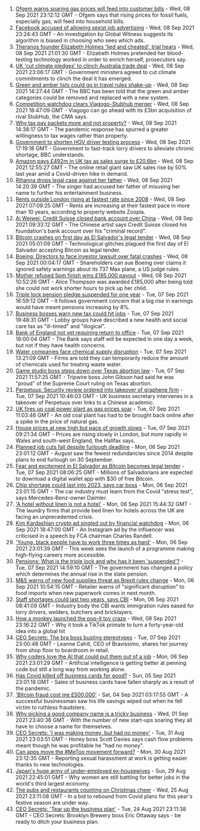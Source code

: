 1. [Ofgem warns soaring gas prices will feed into customer bills](https://www.bbc.co.uk/news/business-58481330?at_medium=RSS&at_campaign=KARANGA) - Wed, 08 Sep 2021 23:12:12 GMT - Ofgem says that rising prices for fossil fuels, especially gas, will feed into household bills.
2. [Facebook accused of allowing sexist job advertising](https://www.bbc.co.uk/news/technology-58487026?at_medium=RSS&at_campaign=KARANGA) - Wed, 08 Sep 2021 23:24:43 GMT - An investigation by Global Witness suggests its algorithm is biased in choosing who sees which ads.
3. [Theranos founder Elizabeth Holmes 'lied and cheated', trial hears](https://www.bbc.co.uk/news/business-58494912?at_medium=RSS&at_campaign=KARANGA) - Wed, 08 Sep 2021 21:01:30 GMT - Elizabeth Holmes pretended her blood-testing technology worked in order to enrich herself, prosecutors say.
4. [UK 'cut climate pledges' to clinch Australia trade deal](https://www.bbc.co.uk/news/business-58493481?at_medium=RSS&at_campaign=KARANGA) - Wed, 08 Sep 2021 23:06:17 GMT - Government ministers agreed to cut climate commitments to clinch the deal it has emerged.
5. [Green and amber lists could go in travel rules shake-up](https://www.bbc.co.uk/news/business-58491245?at_medium=RSS&at_campaign=KARANGA) - Wed, 08 Sep 2021 14:27:44 GMT - The BBC has been told that the green and amber categories could be removed and replaced with a new system.
6. [Competition watchdog clears Viagogo-Stubhub merger](https://www.bbc.co.uk/news/business-58493484?at_medium=RSS&at_campaign=KARANGA) - Wed, 08 Sep 2021 18:47:09 GMT - Viagogo can go ahead with its £3bn acquisition of rival StubHub, the CMA says.
7. [Why tax pay packets more and not property?](https://www.bbc.co.uk/news/business-58485824?at_medium=RSS&at_campaign=KARANGA) - Wed, 08 Sep 2021 14:38:17 GMT - The pandemic response has spurred a greater willingness to tax wages rather than property.
8. [Government to shorten HGV driver testing process](https://www.bbc.co.uk/news/business-58487347?at_medium=RSS&at_campaign=KARANGA) - Wed, 08 Sep 2021 17:19:18 GMT - Government to fast-track lorry drivers to alleviate chronic shortage, BBC understands.
9. [Amazon pays £492m in UK tax as sales surge to £20.6bn](https://www.bbc.co.uk/news/business-58485816?at_medium=RSS&at_campaign=KARANGA) - Wed, 08 Sep 2021 12:55:27 GMT - The online retail giant saw UK sales rise by 50% last year amid a Covid-driven hike in demand.
10. [Rihanna drops legal case against her father](https://www.bbc.co.uk/news/entertainment-arts-58491164?at_medium=RSS&at_campaign=KARANGA) - Wed, 08 Sep 2021 14:20:39 GMT - The singer had accused her father of misusing her name to further his entertainment business.
11. [Rents outside London rising at fastest rate since 2008](https://www.bbc.co.uk/news/business-58481326?at_medium=RSS&at_campaign=KARANGA) - Wed, 08 Sep 2021 07:09:25 GMT - Rents are increasing at their fastest pace in more than 10 years, according to property website Zoopla.
12. [Ai Weiwei: Credit Suisse closed bank account over China](https://www.bbc.co.uk/news/business-58484447?at_medium=RSS&at_campaign=KARANGA) - Wed, 08 Sep 2021 09:33:12 GMT - The Chinese artist says Credit Suisse closed his foundation's bank account over his "criminal record".
13. [Bitcoin crashes on first day as El Salvador's legal tender](https://www.bbc.co.uk/news/business-58459098?at_medium=RSS&at_campaign=KARANGA) - Wed, 08 Sep 2021 05:01:09 GMT - Technological glitches plagued the first day of El Salvador accepting Bitcoin as legal tender.
14. [Boeing: Directors to face investor lawsuit over fatal crashes](https://www.bbc.co.uk/news/business-58483150?at_medium=RSS&at_campaign=KARANGA) - Wed, 08 Sep 2021 00:04:17 GMT - Shareholders can sue Boeing over claims it ignored safety warnings about its 737 Max plane, a US judge rules.
15. [Mother refused 5pm finish wins £185,000 payout](https://www.bbc.co.uk/news/business-58473802?at_medium=RSS&at_campaign=KARANGA) - Wed, 08 Sep 2021 10:52:26 GMT - Alice Thompson was awarded £185,000 after being told she could not work shorter hours to pick up her child.
16. [Triple lock pension pledge suspended for one year](https://www.bbc.co.uk/news/business-58476547?at_medium=RSS&at_campaign=KARANGA) - Tue, 07 Sep 2021 16:59:12 GMT - It follows government concern that a big rise in earnings would have meant pensions increasing by 8%.
17. [Business bosses warn new tax could hit jobs](https://www.bbc.co.uk/news/business-58473810?at_medium=RSS&at_campaign=KARANGA) - Tue, 07 Sep 2021 19:48:31 GMT - Lobby groups have described a new health and social care tax as "ill-timed" and "illogical".
18. [Bank of England not yet requiring return to office](https://www.bbc.co.uk/news/business-58476552?at_medium=RSS&at_campaign=KARANGA) - Tue, 07 Sep 2021 18:00:04 GMT - The Bank says staff will be expected in one day a week, but not if they have health concerns.
19. [Water companies face chemical supply disruption](https://www.bbc.co.uk/news/business-58476545?at_medium=RSS&at_campaign=KARANGA) - Tue, 07 Sep 2021 13:21:09 GMT - Firms are told they can temporarily reduce the amount of chemicals used for treating waste water.
20. [Game studio boss steps down over Texas abortion law](https://www.bbc.co.uk/news/technology-58476595?at_medium=RSS&at_campaign=KARANGA) - Tue, 07 Sep 2021 11:57:25 GMT - Tripwire boss John Gibson had said he was "proud" of the Supreme Court ruling on Texas abortion.
21. [Perpetuus: Security review ordered into takeover of graphene firm](https://www.bbc.co.uk/news/business-58424348?at_medium=RSS&at_campaign=KARANGA) - Tue, 07 Sep 2021 10:46:03 GMT - UK business secretary intervenes in a takeover of Perpetuus over links to a Chinese academic.
22. [UK fires up coal power plant as gas prices soar](https://www.bbc.co.uk/news/business-58469238?at_medium=RSS&at_campaign=KARANGA) - Tue, 07 Sep 2021 11:03:46 GMT - An old coal plant has had to be brought back online after a spike in the price of natural gas.
23. [House prices at new high but pace of growth slows](https://www.bbc.co.uk/news/business-58472739?at_medium=RSS&at_campaign=KARANGA) - Tue, 07 Sep 2021 09:21:34 GMT - Prices are rising slowly in London, but more rapidly in Wales and south-west England, the Halifax says.
24. [Planned job cuts fall despite furlough deadline](https://www.bbc.co.uk/news/business-58441555?at_medium=RSS&at_campaign=KARANGA) - Mon, 06 Sep 2021 23:01:12 GMT - August saw the fewest redundancies since 2014 despite plans to end furlough on 30 September.
25. [Fear and excitement in El Salvador as Bitcoin becomes legal tender](https://www.bbc.co.uk/news/technology-58473260?at_medium=RSS&at_campaign=KARANGA) - Tue, 07 Sep 2021 08:06:25 GMT - Millions of Salvadorians are expected to download a digital wallet app with $30 of free Bitcoin.
26. [Chip shortage could last into 2023, says car boss](https://www.bbc.co.uk/news/business-58465954?at_medium=RSS&at_campaign=KARANGA) - Mon, 06 Sep 2021 23:01:15 GMT - The car industry must learn from the Covid "stress test", says Mercedes-Benz-owner Daimler.
27. ['A hotel without linen is not a hotel'](https://www.bbc.co.uk/news/business-58465953?at_medium=RSS&at_campaign=KARANGA) - Mon, 06 Sep 2021 15:44:32 GMT - The laundry firms that provide bed linen for hotels across the UK are facing an unprecedented crisis.
28. [Kim Kardashian crypto ad singled out by financial watchdog](https://www.bbc.co.uk/news/technology-58462517?at_medium=RSS&at_campaign=KARANGA) - Mon, 06 Sep 2021 18:47:00 GMT - An Instagram ad by the influencer was criticised in a speech by FCA chairman Charles Randell.
29. ['Young, black people have to work three times as hard'](https://www.bbc.co.uk/news/business-58465962?at_medium=RSS&at_campaign=KARANGA) - Mon, 06 Sep 2021 23:01:39 GMT - This week sees the launch of a programme making high-flying careers more accessible.
30. [Pensions: What is the triple lock and why has it been 'suspended'?](https://www.bbc.co.uk/news/business-53082530?at_medium=RSS&at_campaign=KARANGA) - Tue, 07 Sep 2021 14:59:10 GMT - The government has changed a policy which determines the annual rise in the state pension.
31. [M&S warns of new food supplies threat as Brexit rules change](https://www.bbc.co.uk/news/business-58462351?at_medium=RSS&at_campaign=KARANGA) - Mon, 06 Sep 2021 10:54:15 GMT - Retailer warns of "significant disruption" to food imports when new paperwork comes in next month.
32. [Staff shortages could last two years, says CBI](https://www.bbc.co.uk/news/business-58460297?at_medium=RSS&at_campaign=KARANGA) - Mon, 06 Sep 2021 08:41:09 GMT - Industry body the CBI wants immigration rules eased for lorry drivers, welders, butchers and bricklayers.
33. [How a monkey launched the pop-it toy craze](https://www.bbc.co.uk/news/business-58408570?at_medium=RSS&at_campaign=KARANGA) - Wed, 08 Sep 2021 23:16:22 GMT - Why it took a TikTok primate to turn a forty-year-old idea into a global hit
34. [CEO Secrets: The bra boss busting stereotypes](https://www.bbc.co.uk/news/business-58423705?at_medium=RSS&at_campaign=KARANGA) - Tue, 07 Sep 2021 23:00:48 GMT - Leanne Cahill, CEO of Bravissimo, shares her journey from shop floor to boardroom in retail.
35. [Why coders love the AI that could put them out of a job](https://www.bbc.co.uk/news/business-57914432?at_medium=RSS&at_campaign=KARANGA) - Mon, 06 Sep 2021 23:01:29 GMT - Artificial intelligence is getting better at penning code but still a long way from working alone.
36. [Has Covid killed off business cards for good?](https://www.bbc.co.uk/news/business-58419842?at_medium=RSS&at_campaign=KARANGA) - Sun, 05 Sep 2021 23:01:18 GMT - Sales of business cards have fallen sharply as a result of the pandemic.
37. ['Bitcoin fraud cost me £500,000'](https://www.bbc.co.uk/news/business-58424832?at_medium=RSS&at_campaign=KARANGA) - Sat, 04 Sep 2021 03:17:55 GMT - A successful businessman saw his life savings wiped out when he fell victim to ruthless fraudsters.
38. [Why picking a good company name is a tricky business](https://www.bbc.co.uk/news/business-58395924?at_medium=RSS&at_campaign=KARANGA) - Wed, 01 Sep 2021 23:40:36 GMT - With the number of new start-ups soaring they all have to choose a name for themselves.
39. [CEO Secrets: 'I was making money, but had no money'](https://www.bbc.co.uk/news/business-58319314?at_medium=RSS&at_campaign=KARANGA) - Tue, 31 Aug 2021 23:03:51 GMT - Honey boss Scott Davies says cash flow problems meant though he was profitable he "had no money".
40. [Can apps move the #MeToo movement forward?](https://www.bbc.co.uk/news/business-58260533?at_medium=RSS&at_campaign=KARANGA) - Mon, 30 Aug 2021 23:12:35 GMT - Reporting sexual harassment at work is getting easier thanks to new technologies.
41. [Japan's huge army of under-employed ex-housewives](https://www.bbc.co.uk/news/business-58301604?at_medium=RSS&at_campaign=KARANGA) - Sun, 29 Aug 2021 22:45:01 GMT - Why women are still battling for better jobs in the world's third largest economy.
42. [The pubs and restaurants counting on Christmas cheer](https://www.bbc.co.uk/news/business-58305616?at_medium=RSS&at_campaign=KARANGA) - Wed, 25 Aug 2021 23:11:08 GMT - In a bid to rebound from Covid plans for this year's festive season are under way.
43. [CEO Secrets: 'Tear up the business plan'](https://www.bbc.co.uk/news/business-58316843?at_medium=RSS&at_campaign=KARANGA) - Tue, 24 Aug 2021 23:11:38 GMT - CEO Secrets: Brooklyn Brewery boss Eric Ottaway says - be ready to ditch your business plan.
